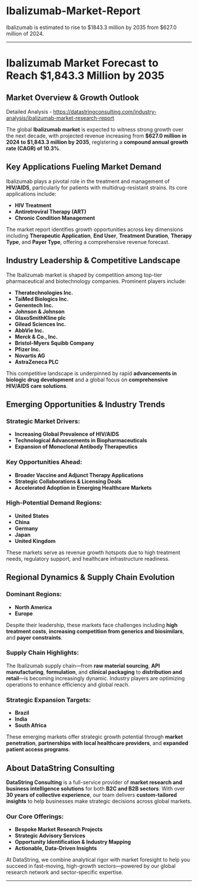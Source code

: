 # Ibalizumab-Market-Report
Ibalizumab is estimated to rise to $1843.3 million by 2035 from $627.0 million of 2024. 

---

# **Ibalizumab Market Forecast to Reach \$1,843.3 Million by 2035**

## **Market Overview & Growth Outlook**

Detailed Analysis - https://datastringconsulting.com/industry-analysis/ibalizumab-market-research-report

The global **Ibalizumab market** is expected to witness strong growth over the next decade, with projected revenue increasing from **\$627.0 million in 2024 to \$1,843.3 million by 2035**, registering a **compound annual growth rate (CAGR) of 10.3%**.

## **Key Applications Fueling Market Demand**

Ibalizumab plays a pivotal role in the treatment and management of **HIV/AIDS**, particularly for patients with multidrug-resistant strains. Its core applications include:

* **HIV Treatment**
* **Antiretroviral Therapy (ART)**
* **Chronic Condition Management**

The market report identifies growth opportunities across key dimensions including **Therapeutic Application**, **End User**, **Treatment Duration**, **Therapy Type**, and **Payer Type**, offering a comprehensive revenue forecast.

## **Industry Leadership & Competitive Landscape**

The Ibalizumab market is shaped by competition among top-tier pharmaceutical and biotechnology companies. Prominent players include:

* **Theratechnologies Inc.**
* **TaiMed Biologics Inc.**
* **Genentech Inc.**
* **Johnson & Johnson**
* **GlaxoSmithKline plc**
* **Gilead Sciences Inc.**
* **AbbVie Inc.**
* **Merck & Co., Inc.**
* **Bristol-Myers Squibb Company**
* **Pfizer Inc.**
* **Novartis AG**
* **AstraZeneca PLC**

This competitive landscape is underpinned by rapid **advancements in biologic drug development** and a global focus on **comprehensive HIV/AIDS care solutions**.

## **Emerging Opportunities & Industry Trends**

### **Strategic Market Drivers:**

* **Increasing Global Prevalence of HIV/AIDS**
* **Technological Advancements in Biopharmaceuticals**
* **Expansion of Monoclonal Antibody Therapeutics**

### **Key Opportunities Ahead:**

* **Broader Vaccine and Adjunct Therapy Applications**
* **Strategic Collaborations & Licensing Deals**
* **Accelerated Adoption in Emerging Healthcare Markets**

### **High-Potential Demand Regions:**

* **United States**
* **China**
* **Germany**
* **Japan**
* **United Kingdom**

These markets serve as revenue growth hotspots due to high treatment needs, regulatory support, and healthcare infrastructure readiness.

## **Regional Dynamics & Supply Chain Evolution**

### **Dominant Regions:**

* **North America**
* **Europe**

Despite their leadership, these markets face challenges including **high treatment costs**, **increasing competition from generics and biosimilars**, and **payer constraints**.

### **Supply Chain Highlights:**

The Ibalizumab supply chain—from **raw material sourcing**, **API manufacturing**, **formulation**, and **clinical packaging** to **distribution and retail**—is becoming increasingly dynamic. Industry players are optimizing operations to enhance efficiency and global reach.

### **Strategic Expansion Targets:**

* **Brazil**
* **India**
* **South Africa**

These emerging markets offer strategic growth potential through **market penetration**, **partnerships with local healthcare providers**, and **expanded patient access programs**.

## **About DataString Consulting**

**DataString Consulting** is a full-service provider of **market research and business intelligence solutions** for both **B2C and B2B sectors**. With over **30 years of collective experience**, our team delivers **custom-tailored insights** to help businesses make strategic decisions across global markets.

### **Our Core Offerings:**

* **Bespoke Market Research Projects**
* **Strategic Advisory Services**
* **Opportunity Identification & Industry Mapping**
* **Actionable, Data-Driven Insights**

At DataString, we combine analytical rigor with market foresight to help you succeed in fast-moving, high-growth sectors—powered by our global research network and sector-specific expertise.

---

